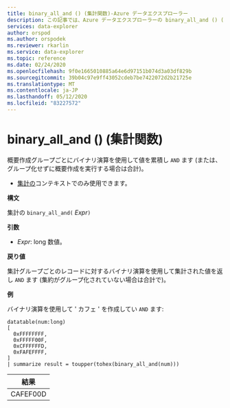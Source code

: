 ```yaml
---
title: binary_all_and () (集計関数)-Azure データエクスプローラー
description: この記事では、Azure データエクスプローラーの binary_all_and () (集計関数) について説明します。
services: data-explorer
author: orspod
ms.author: orspodek
ms.reviewer: rkarlin
ms.service: data-explorer
ms.topic: reference
ms.date: 02/24/2020
ms.openlocfilehash: 9f0e1665010885a64e6d97151b074d3a03df829b
ms.sourcegitcommit: 39b04c97e9ff43052cdeb7be7422072d2b21725e
ms.translationtype: MT
ms.contentlocale: ja-JP
ms.lasthandoff: 05/12/2020
ms.locfileid: "83227572"
---
```

# <a name="binary_all_and-aggregation-function"></a>binary_all_and () (集計関数)

概要作成グループごとにバイナリ演算を使用して値を累積し `AND` ます (または、グループ化せずに概要作成を実行する場合は合計)。

* [集計の](summarizeoperator.md)コンテキストでのみ使用できます。

**構文**

集計の `binary_all_and(` *Expr*`)`

**引数**

* *Expr*: long 数値。

**戻り値**

集計グループごとのレコードに対するバイナリ演算を使用して集計された値を返し `AND` ます (集約がグループ化されていない場合は合計で)。

**例**

バイナリ演算を使用して ' カフェ ' を作成してい `AND` ます:

<!-- csl: https://help.kusto.windows.net/Samples -->
```kusto
datatable(num:long)
[
  0xFFFFFFFF, 
  0xFFFFF00F,
  0xCFFFFFFD,
  0xFAFEFFFF,
]
| summarize result = toupper(tohex(binary_all_and(num)))
```

|結果|
|---|
|CAFEF00D|
